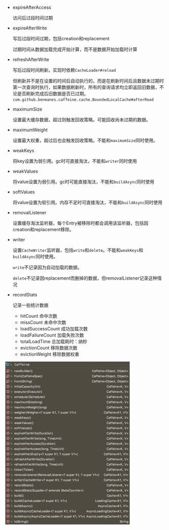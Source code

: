 + expireAfterAccess

  访问后过段时间过期

+ expireAfterWrite

  写后过段时间过期，包括creation和replacement

  过期时间从数据加载完成开始计算，而不是数据开始加载时计算

+ refreshAfterWrite

  写后过段时间刷新。实现时依赖`CacheLoader#reload`

  但刷新并不是在设置的时间后自动执行的，而是在刷新时间后且数据未过期时第一次查询时执行，如果数据刷新时，所有的查询请求均立即返回旧数据，不论是否刷新完成后旧数据是否已过期。`com.github.benmanes.caffeine.cache.BoundedLocalCache#afterRead`

+ maximumSize

  设置最大缓存数据，超过则触发回收策略。可能回收尚未过期的数据。

+ maximumWeight

  设置最大权重，超过后也会触发回收策略。不能和`maximumSize`同时使用。

+ weakKeys

  将key设置为弱引用。gc时可直接淘汰，不能和`writer`同时使用

+ weakValues

  将value设置为弱引用。gc时可能直接淘汰，不能和`buildAsync`同时使用

+ softValues

  将value设置为软引用。内存不足时可直接淘汰，不能和`buildAsync`同时使用

+ removalListener

  设置缓存淘汰监听器，每个Entry被移除时都会调用该监听器，包括因creation和replacement移除。

+ writer

  设置`CacheWriter`监听器，包括`write`和`delete`。不能和`weakKeys`和`buildAsync`同时使用。

  `write`不记录因为自动加载的数据。

  `delete`不记录因replacement而删掉的数据，但removalListener记录这种情况

+ recordStats

  记录一些统计数据

  + hitCount 命中次数
  + missCount 未命中次数
  + loadSuccessCount 成功加载次数
  + loadFailureCount 加载失败次数
  + totalLoadTime 总加载耗时：纳秒
  + evictionCount 移除数据次数
  + evictionWeight 移除数据权重

<img src="image//image-20210107112157692.png" alt="image-20210107112157692" style="zoom:50%;" />

